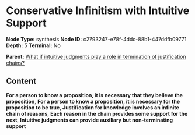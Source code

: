 # Conservative Infinitism with Intuitive Support

**Node Type:** synthesis
**Node ID:** c2793247-e78f-4ddc-88b1-447ddfb09771
**Depth:** 5
**Terminal:** No

**Parent:** [What if intuitive judgments play a role in termination of justification chains?](what-if-intuitive-judgments-play-a-role-in-termination-of-justification-chains-antithesis-701b5924-e716-463a-a3ef-bca4773fdd34.md)

## Content

**For a person to know a proposition, it is necessary that they believe the proposition**, **For a person to know a proposition, it is necessary for the proposition to be true**, **Justification for knowledge involves an infinite chain of reasons**, **Each reason in the chain provides some support for the next**, **Intuitive judgments can provide auxiliary but non-terminating support**
